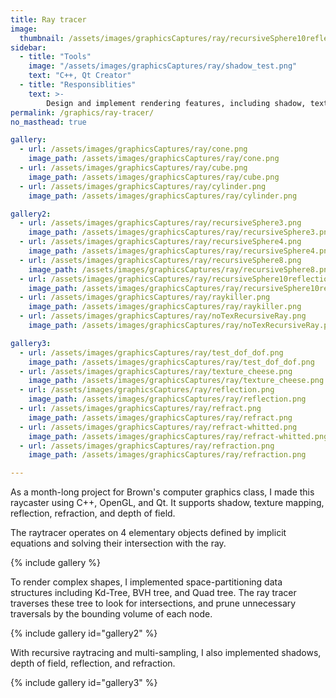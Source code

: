 ```yaml
---
title: Ray tracer
image:
  thumbnail: /assets/images/graphicsCaptures/ray/recursiveSphere10reflections_cropped.png
sidebar:
  - title: "Tools"
    image: "/assets/images/graphicsCaptures/ray/shadow_test.png"
    text: "C++, Qt Creator"
  - title: "Responsiblities"
    text: >-
        Design and implement rendering features, including shadow, texture mapping, reflection, refraction, and depth of field.
permalink: /graphics/ray-tracer/
no_masthead: true

gallery:
  - url: /assets/images/graphicsCaptures/ray/cone.png
    image_path: /assets/images/graphicsCaptures/ray/cone.png
  - url: /assets/images/graphicsCaptures/ray/cube.png
    image_path: /assets/images/graphicsCaptures/ray/cube.png
  - url: /assets/images/graphicsCaptures/ray/cylinder.png
    image_path: /assets/images/graphicsCaptures/ray/cylinder.png

gallery2:
  - url: /assets/images/graphicsCaptures/ray/recursiveSphere3.png
    image_path: /assets/images/graphicsCaptures/ray/recursiveSphere3.png
  - url: /assets/images/graphicsCaptures/ray/recursiveSphere4.png
    image_path: /assets/images/graphicsCaptures/ray/recursiveSphere4.png
  - url: /assets/images/graphicsCaptures/ray/recursiveSphere8.png
    image_path: /assets/images/graphicsCaptures/ray/recursiveSphere8.png
  - url: /assets/images/graphicsCaptures/ray/recursiveSphere10reflections.png
    image_path: /assets/images/graphicsCaptures/ray/recursiveSphere10reflections.png
  - url: /assets/images/graphicsCaptures/ray/raykiller.png
    image_path: /assets/images/graphicsCaptures/ray/raykiller.png
  - url: /assets/images/graphicsCaptures/ray/noTexRecursiveRay.png
    image_path: /assets/images/graphicsCaptures/ray/noTexRecursiveRay.png

gallery3:
  - url: /assets/images/graphicsCaptures/ray/test_dof_dof.png
    image_path: /assets/images/graphicsCaptures/ray/test_dof_dof.png
  - url: /assets/images/graphicsCaptures/ray/texture_cheese.png
    image_path: /assets/images/graphicsCaptures/ray/texture_cheese.png
  - url: /assets/images/graphicsCaptures/ray/reflection.png
    image_path: /assets/images/graphicsCaptures/ray/reflection.png
  - url: /assets/images/graphicsCaptures/ray/refract.png
    image_path: /assets/images/graphicsCaptures/ray/refract.png
  - url: /assets/images/graphicsCaptures/ray/refract-whitted.png
    image_path: /assets/images/graphicsCaptures/ray/refract-whitted.png
  - url: /assets/images/graphicsCaptures/ray/refraction.png
    image_path: /assets/images/graphicsCaptures/ray/refraction.png

---
```


As a month-long project for Brown's computer graphics class, I made this raycaster using C++, OpenGL, and Qt.
It supports shadow, texture mapping, reflection, refraction, and depth of field.

The raytracer operates on 4 elementary objects defined by implicit equations and solving their intersection with the ray.

{% include gallery %}

To render complex shapes, I implemented space-partitioning data structures including Kd-Tree, BVH tree, and Quad tree. 
The ray tracer traverses these tree to look for intersections, and prune unnecessary traversals by the bounding volume of each node.

{% include gallery id="gallery2" %}

With recursive raytracing and multi-sampling, I also implemented shadows, depth of field, reflection, and refraction.

{% include gallery id="gallery3" %}
